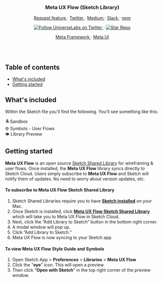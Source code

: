 <div align="center">
  <h3 align="center">Meta UX Flow (Sketch Library)</h3>
  <p align="center">
    <a href="https://github.com/universelabs/meta-ux-flow/issues/new" alt="Request feature (Meta UX Flow)">
      Request feature
    </a>
    &middot;
    <a href="https://twitter.com/intent/follow?screen_name=universelabs" alt="Follow UniverseLabs on Twitter">
      Twitter
    </a>
    &middot;
    <a href="https://medium.com/universelabs" alt="UniverseLabs – Medium">
      Medium
    </a>
    &middot;
    <a href="https://join.slack.com/t/universelabs/shared_invite/enQtNDQ0MjY3NDI5MTkwLTIzMWQ4M2U3MGQ3ZDY5MzM5MGQ5ZDM1MDZjNTgwNGI5NDdiNDY4ZDQyNWI2NjEzZmU3NzVmOTYwYzEzYzc1ZDE">
      Slack
    </a>
    &middot;
    <a href="https://www.npmjs.com/package/@universelabs/meta" alt="NPM @universelabs/meta">
      npm
    </a>
  </p>
  <p align="center">
    <a href="https://twitter.com/intent/follow?screen_name=universelabs">
      <img src="https://img.shields.io/twitter/url/https/twitter.com/universelabs.svg?style=social&label=Follow%20%40universelabs&logo=twitter" alt="Follow UniverseLabs on Twitter" />
    </a>
    &middot;
    <a href="https://github.com/universelabs/meta/stargazers">
      <img src="https://img.shields.io/github/stars/universelabs/meta-ux-flow.svg?style=social&label=Star&maxAge=2592000" alt="Star Repo" />
    </a>
  </p>
  <p align="center">
    <a href="https://github.com/universelabs/meta">
      Meta Framework
    </a>
    &middot;
    <a href="https://github.com/universelabs/meta-ui">
      Meta UI
    </a>
  </p>
</div>
<br/>

<br/>


## Table of contents

- [What's included](#whats-included)
- [Getting started](#getting-started)



## What's included

Within the Sketch file you'll find the following. You'll see something like this:

🏝️Sandbox <br/>
⚙️ Symbols - User Flows <br/>
👁️ Library Preview <br/>


## Getting started
**Meta UX Flow** is an open source [Sketch Shared Library](https://www.sketch.com/docs/libraries/shared-libraries) for wireframing &amp; user flows. Once installed, the **Meta UX Flow** library syncs directly to Sketch Cloud. Users simply subscribe to **Meta UX Flow** and Sketch will notify them of updates. No need to worry about version updates, etc.

#### To subscribe to Meta UX Flow Sketch Shared Library
1. Sketch Shared Libraries require you to have **[Sketch installed](https://www.sketchapp.com/get/)** on your Mac.
2. Once Sketch is installed, click **[Meta UX Flow Sketch Shared Library](https://sketch.cloud/s/xyxO8)** which will take you to Meta UX Flow in Sketch Cloud.
3. Next, click the ”Add Library to Sketch” button in the bottom right corner.
4. A modal window will pop up.
5. Click ”Add Library to Sketch.”
6. Meta UX Flow is now syncing to your Sketch app.

#### To view Meta UX Flow Style Guide and Symbols
1. Open Sketch App > **Preferences** > **Libraries** > **Meta UX Flow**
2. Click the "**eye**" icon. This will open a preview. 
3. Then click "**Open with Sketch**" in the top right corner of the preview window.
